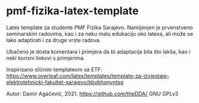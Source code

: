 # pmf-fizika-latex-template
Latex template za studente PMF Fizika Sarajevo. Namijenjen je prvenstveno seminarskim radovima, kao i za neku malu edukaciju oko latexa, ali može se lako adaptirati i za druge vrste radova.

Ubačeno je dosta komentara i primjera da bi adaptacija bila što lakša, kao i neki korisni linkovi s primjerima.

Inspirisano sličnim templateom sa ETF:
https://www.overleaf.com/latex/templates/template-za-izvjestaje-elektrotehnicki-fakultet-sarajevo/kbvbhqnyntsg

Autor: Damir Agačević, 2021.
https://github.com/theDDA/
GNU GPLv3